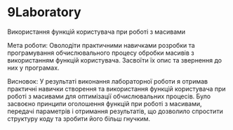 # 9Laboratory
Використання функцій користувача при роботі з масивами
<p>Мета роботи: Оволодіти практичними навичками розробки та програмування обчислювального процесу обробки масивів з використанням функцій користувача. Засвоїти їх опис та звернення до них у програмах.</p>
<p>
Висновок: У результаті виконання лабораторної роботи я отримав практичні навички створення та використання функцій користувача  при роботі з масивами для оптимізації обчислювальних процесів. Було засвоєно принципи оголошення функцій  при роботі з масивами, передачі параметрів і отримання результатів, що дозволило спростити структуру коду та зробити його більш гнучким.
</p>
